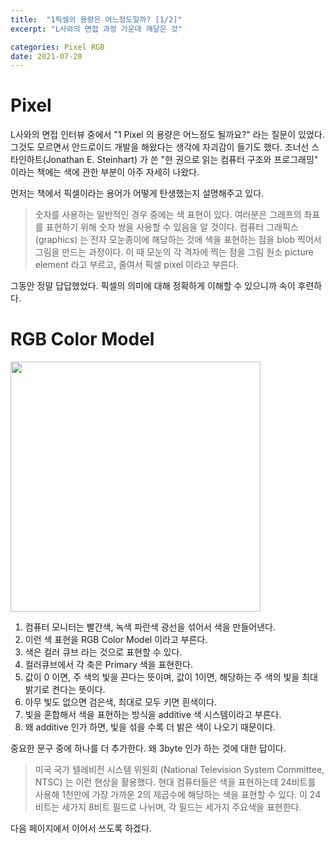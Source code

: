 ```yaml
---
title:  "1픽셀의 용량은 어느정도일까? [1/2]"
excerpt: "L사와의 면접 과정 가운데 깨달은 것"

categories: Pixel RGB
date: 2021-07-20
---
```


# Pixel

L사와의 면접 인터뷰 중에서 "1 Pixel 의 용량은 어느정도 될까요?" 라는 질문이 있었다. 그것도 모르면서 안드로이드 개발을 해왔다는 생각에 자괴감이 들기도 했다. 조너선 스타인하트(Jonathan E. Steinhart) 가 쓴 "한 권으로 읽는 컴퓨터 구조와 프로그래밍" 이라는 책에는 색에 관한 부분이 아주 자세히 나왔다.

먼저는 책에서 픽셀이라는 용어가 어떻게 탄생했는지 설명해주고 있다.

> 숫자를 사용하는 일반적인 경우 중에는 색 표현이 있다. 여러분은 그래프의 좌표를 표현하기 위해 숫자 쌍을 사용할 수 있음을 알 것이다. 컴퓨터 그래픽스(graphics) 는 전자 모눈종이에 해당하는 것에 색을 표현하는 점을 blob 찍어서 그림을 만드는 과정이다. 이 때 모눈의 각 격자에 찍는 점을 그림 원소 picture element 라고 부르고, 줄여서 픽셀 pixel 이라고 부른다.

그동안 정말 답답했었다. 픽셀의 의미에 대해 정확하게 이해할 수 있으니까 속이 후련하다.

# RGB Color Model

<img src="https://user-images.githubusercontent.com/30063384/236707575-aba6c715-94e4-4dbd-b8d0-c72b9dc4833c.png" width="400" height="400">

1. 컴퓨터 모니터는 빨간색, 녹색 파란색 광선을 섞어서 색을 만들어낸다.
2. 이런 색 표현을 RGB Color Model 이라고 부른다.
3. 색은 컬러 큐브 라는 것으로 표현할 수 있다.
4. 컬러큐브에서 각 축은 Primary 색을 표현한다.
5. 값이 0 이면, 주 색의 빛을 끈다는 뜻이며, 값이 1이면, 해당하는 주 색의 빛을 최대 밝기로 켠다는 뜻이다.
6. 아무 빛도 없으면 검은색, 최대로 모두 키면 흰색이다.
7. 빛을 혼합해서 색을 표현하는 방식을 additive 색 시스템이라고 부른다. 
8. 왜 additive 인가 하면, 빛을 섞을 수록 더 밝은 색이 나오기 때문이다.

중요한 문구 중에 하나를 더 추가한다. 왜 3byte 인가 하는 것에 대한 답이다.

> 미국 국가 텔레비전 시스템 위원회 (National Television System Committee, NTSC) 는 이런 현상을 활용했다. 현대 컴퓨터들은 색을 표현하는데 24비트를 사용해 1천만에 가장 가까운 2의 제곱수에 해당하는 색을 표현할 수 있다. 이 24비트는 세가지 8비트 필드로 나뉘며, 각 필드는 세가지 주요색을 표현한다.

다음 페이지에서 이어서 쓰도록 하겠다.

